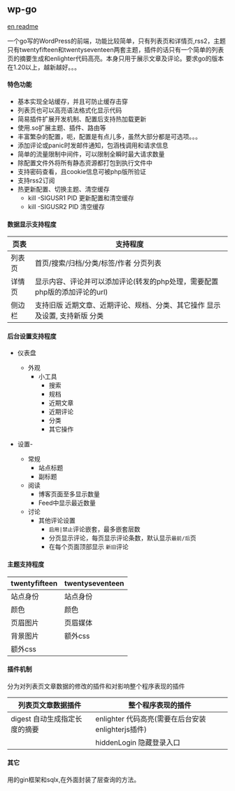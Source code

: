 ## wp-go

[en readme](https://github.com/fthvgb1/wp-go/blob/master/readme_en.md)

一个go写的WordPress的前端，功能比较简单，只有列表页和详情页,rss2，主题只有twentyfifteen和twentyseventeen两套主题，插件的话只有一个简单的列表页的摘要生成和enlighter代码高亮。本身只用于展示文章及评论。要求go的版本在1.20以上，越新越好。。。

#### 特色功能

- 基本实现全站缓存，并且可防止缓存击穿
- 列表页也可以高亮语法格式化显示代码
- 简易插件扩展开发机制、配置后支持热加载更新
- 使用.so扩展主题、插件、路由等
- 丰富繁杂的配置，呃，配置是有点儿多，虽然大部分都是可选项。。。
- 添加评论或panic时发邮件通知，包涵栈调用和请求信息
- 简单的流量限制中间件，可以限制全瞬时最大请求数量
- 除配置文件外将所有静态资源都打包到执行文件中
- 支持密码查看，且cookie信息可被php版所验证
- 支持rss2订阅
- 热更新配置、切换主题、清空缓存
    - kill -SIGUSR1 PID 更新配置和清空缓存
    - kill -SIGUSR2 PID 清空缓存

#### 数据显示支持程度

| 页表  | 支持程度                                        |
|-----|---------------------------------------------|
| 列表页 | 首页/搜索/归档/分类/标签/作者 分页列表                      |
| 详情页 | 显示内容、评论并可以添加评论(转发的php处理，需要配置php版的添加评论的url)  |
| 侧边栏 | 支持旧版  近期文章、近期评论、规档、分类、其它操作  显示及设置, 支持新版  分类 |

#### 后台设置支持程度

- 仪表盘
    - 外观
        - 小工具
            - 搜索
            - 规档
            - 近期文章
            - 近期评论
            - 分类
            - 其它操作

- 设置-
    - 常规
        - 站点标题
        - 副标题
    - 阅读
        - 博客页面至多显示数量
        - Feed中显示最近数量
    - 讨论
      - 其他评论设置
          - `启用|禁止`评论嵌套，最多嵌套层数
          - 分页显示评论，每页显示评论条数，默认显示`最前/后`页
          - 在每个页面顶部显示 `新旧`评论

#### 主题支持程度

| twentyfifteen | twentyseventeen |
|---------------|-----------------|
| 站点身份          | 站点身份            |
| 颜色            | 颜色              |
| 页眉图片          | 页眉媒体            |
| 背景图片          | 额外css           |
| 额外css         |                 |

#### 插件机制

分为对列表页文章数据的修改的插件和对影响整个程序表现的插件

| 列表页文章数据插件           | 整个程序表现的插件                            |
|---------------------|--------------------------------------|
| digest  自动生成指定长度的摘要 | enlighter 代码高亮(需要在后台安装enlighterjs插件) |
|                     | hiddenLogin 隐藏登录入口                   |

#### 其它

用的gin框架和sqlx,在外面封装了层查询的方法。
